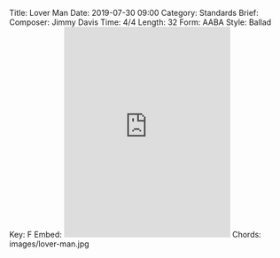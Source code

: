Title: Lover Man
Date: 2019-07-30 09:00
Category: Standards
Brief:
Composer: Jimmy Davis
Time: 4/4
Length: 32
Form: AABA
Style: Ballad
Key: F
Embed: <iframe src="https://open.spotify.com/embed/user/thatdavidmiller/playlist/248yJfGXh8ojTi0xwqf8cH" width="300" height="380" frameborder="0" allowtransparency="true" allow="encrypted-media"></iframe>
Chords: images/lover-man.jpg
